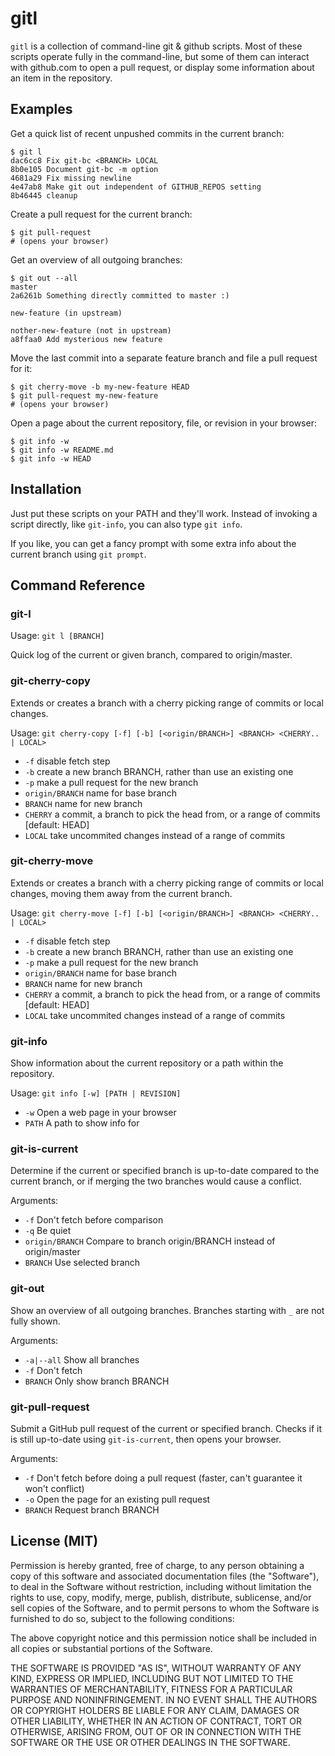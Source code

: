 gitl
====

`gitl` is a collection of command-line git & github scripts.
Most of these scripts operate fully in the command-line, but some
of them can interact with github.com to open a pull request, or
display some information about an item in the repository.

Examples
--------

Get a quick list of recent unpushed commits in the current branch:

    $ git l
    dac6cc8 Fix git-bc <BRANCH> LOCAL
    8b0e105 Document git-bc -m option
    4681a29 Fix missing newline
    4e47ab8 Make git out independent of GITHUB_REPOS setting
    8b46445 cleanup

Create a pull request for the current branch:

    $ git pull-request
    # (opens your browser)

Get an overview of all outgoing branches:

    $ git out --all
    master
    2a6261b Something directly committed to master :)

    new-feature (in upstream)

    nother-new-feature (not in upstream)
    a8ffaa0 Add mysterious new feature

Move the last commit into a separate feature branch and 
file a pull request for it:

    $ git cherry-move -b my-new-feature HEAD
    $ git pull-request my-new-feature
    # (opens your browser)

Open a page about the current repository, file, or revision in your browser:

    $ git info -w
    $ git info -w README.md
    $ git info -w HEAD

Installation
------------

Just put these scripts on your PATH and they'll work.
Instead of invoking a script directly, like `git-info`,
you can also type `git info`.

If you like, you can get a fancy prompt with some extra
info about the current branch using `git prompt`.

Command Reference
-----------------

### git-l

Usage: `git l [BRANCH]`

Quick log of the current or given branch, compared to origin/master.

### git-cherry-copy

Extends or creates a branch with a cherry picking range of commits or local changes.

Usage: `git cherry-copy [-f] [-b] [<origin/BRANCH>] <BRANCH> <CHERRY.. | LOCAL>`

* `-f`              disable fetch step
* `-b`              create a new branch BRANCH, rather than use an existing one
* `-p`              make a pull request for the new branch
* `origin/BRANCH`   name for base branch
* `BRANCH`          name for new branch
* `CHERRY`          a commit, a branch to pick the head from, or a range of commits [default: HEAD]
* `LOCAL`           take uncommited changes instead of a range of commits

### git-cherry-move

Extends or creates a branch with a cherry picking range of commits or local changes,
moving them away from the current branch.

Usage: `git cherry-move [-f] [-b] [<origin/BRANCH>] <BRANCH> <CHERRY.. | LOCAL>`

* `-f`              disable fetch step
* `-b`              create a new branch BRANCH, rather than use an existing one
* `-p`              make a pull request for the new branch
* `origin/BRANCH`   name for base branch
* `BRANCH`          name for new branch
* `CHERRY`          a commit, a branch to pick the head from, or a range of commits [default: HEAD]
* `LOCAL`           take uncommited changes instead of a range of commits

### git-info

Show information about the current repository or a path within the repository.

Usage: `git info [-w] [PATH | REVISION]`

* `-w`             Open a web page in your browser
* `PATH`           A path to show info for

### git-is-current

Determine if the current or specified branch is up-to-date compared to the current branch,
or if merging the two branches would cause a conflict.

Arguments:

* `-f`             Don't fetch before comparison
* `-q`             Be quiet
* `origin/BRANCH`  Compare to branch origin/BRANCH instead of origin/master
* `BRANCH`         Use selected branch

### git-out

Show an overview of all outgoing branches. Branches starting with `_` are not fully shown. 

Arguments:

* `-a|--all`  Show all branches
* `-f`        Don't fetch
* `BRANCH`    Only show branch BRANCH

### git-pull-request

Submit a GitHub pull request of the current or specified branch. Checks if it is
still up-to-date using `git-is-current`, then opens your browser.

Arguments:

* `-f`       Don't fetch before doing a pull request (faster, can't guarantee it won't conflict)
* `-o`       Open the page for an existing pull request
* `BRANCH`   Request branch BRANCH

License (MIT)
-------------

Permission is hereby granted, free of charge, to any person obtaining a copy of this
software and associated documentation files (the "Software"), to deal in the Software
without restriction, including without limitation the rights to use, copy, modify,
merge, publish, distribute, sublicense, and/or sell copies of the Software, and to
permit persons to whom the Software is furnished to do so, subject to the following
conditions:

The above copyright notice and this permission notice shall be included in all copies
or substantial portions of the Software.

THE SOFTWARE IS PROVIDED "AS IS", WITHOUT WARRANTY OF ANY KIND, EXPRESS OR IMPLIED,
INCLUDING BUT NOT LIMITED TO THE WARRANTIES OF MERCHANTABILITY, FITNESS FOR A
PARTICULAR PURPOSE AND NONINFRINGEMENT. IN NO EVENT SHALL THE AUTHORS OR COPYRIGHT
HOLDERS BE LIABLE FOR ANY CLAIM, DAMAGES OR OTHER LIABILITY, WHETHER IN AN ACTION
OF CONTRACT, TORT OR OTHERWISE, ARISING FROM, OUT OF OR IN CONNECTION WITH THE
SOFTWARE OR THE USE OR OTHER DEALINGS IN THE SOFTWARE.

